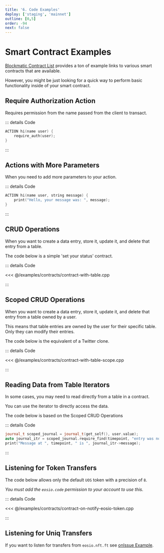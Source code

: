```yaml
---
title: '6. Code Examples'
deploy: ['staging', 'mainnet']
outline: [0,5]
order: -94
next: false
---
```


# Smart Contract Examples

[Blockmatic Contract List](https://github.com/blockmatic/antelope-contracts-list) provides a ton of example links to various smart contracts that are available.

However, you might be just looking for a quick way to perform basic functionality inside of your smart contract.

## Require Authorization Action

Requires permission from the name passed from the client to transact.

::: details Code
```cpp
ACTION hi(name user) {
    require_auth(user);
}
```
:::

## Actions with More Parameters

When you need to add more parameters to your action.

::: details Code
```cpp
ACTION hi(name user, string message) {
    print("Hello, your message was: ", message);
}
```
:::

## CRUD Operations

When you want to create a data entry, store it, update it, and delete that entry from a table.

The code below is a simple 'set your status' contract.

::: details Code

<<< @/examples/contracts/contract-with-table.cpp

:::

## Scoped CRUD Operations

When you want to create a data entry, store it, update it, and delete that entry from a table owned by a user.

This means that table entries are owned by the user for their specific table. Only they can modify their entries.

The code below is the equivalent of a Twitter clone.

::: details Code

<<< @/examples/contracts/contract-with-table-scope.cpp

:::

## Reading Data from Table Iterators

In some cases, you may need to read directly from a table in a contract.

You can use the iterator to directly access the data.

The code below is based on the Scoped CRUD Operations

::: details Code
```cpp
journal_t scoped_journal = journal_t(get_self(), user.value);
auto journal_itr = scoped_journal.require_find(timepoint, "entry was not found");
print("Message at ", timepoint, " is ", journal_itr->message);
```
:::

## Listening for Token Transfers

The code below allows only the default `UOS` token with a precision of `8`.

_You must add the `eosio.code` permission to your account to use this._

::: details Code

<<< @/examples/contracts/contract-on-notify-eosio-token.cpp

:::

## Listening for Uniq Transfers

If you want to listen for transfers from `eosio.nft.ft` see [onIssue Example](../../tutorials/uniq-factories/uniq-variants/Examples/on-issue.md).



